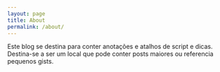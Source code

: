 ```yaml
---
layout: page
title: About
permalink: /about/
---
```


Este blog se destina para conter anotações e atalhos de script e dicas.
Destina-se a ser um local que pode conter posts maiores ou referencia pequenos gists.

